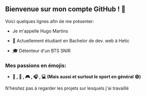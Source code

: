 ## Bienvenue sur mon compte GitHub ! 👋

Voici quelques lignes afin de me présenter:

  - Je m'appelle Hugo Martins
  
  - :school: Actuellement étudiant en Bachelor de dev. web à Hetic
    
  - :mortar_board: Détenteur d'un BTS SNIR
  
  
### Mes passions en émojis:

  - **:bicyclist: , :car: , :video_game: , :headphones: , :computer: (Mais aussi et surtout le sport en général 😄)**

N'hésitez pas à regarder les projets sur lesquels j'ai travaillé
